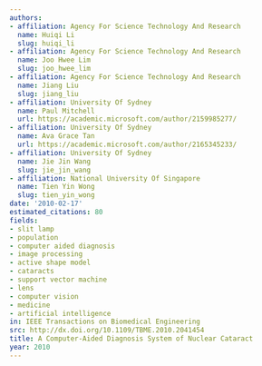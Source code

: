 ```yaml
---
authors:
- affiliation: Agency For Science Technology And Research
  name: Huiqi Li
  slug: huiqi_li
- affiliation: Agency For Science Technology And Research
  name: Joo Hwee Lim
  slug: joo_hwee_lim
- affiliation: Agency For Science Technology And Research
  name: Jiang Liu
  slug: jiang_liu
- affiliation: University Of Sydney
  name: Paul Mitchell
  url: https://academic.microsoft.com/author/2159985277/
- affiliation: University Of Sydney
  name: Ava Grace Tan
  url: https://academic.microsoft.com/author/2165345233/
- affiliation: University Of Sydney
  name: Jie Jin Wang
  slug: jie_jin_wang
- affiliation: National University Of Singapore
  name: Tien Yin Wong
  slug: tien_yin_wong
date: '2010-02-17'
estimated_citations: 80
fields:
- slit lamp
- population
- computer aided diagnosis
- image processing
- active shape model
- cataracts
- support vector machine
- lens
- computer vision
- medicine
- artificial intelligence
in: IEEE Transactions on Biomedical Engineering
src: http://dx.doi.org/10.1109/TBME.2010.2041454
title: A Computer-Aided Diagnosis System of Nuclear Cataract
year: 2010
---
```

